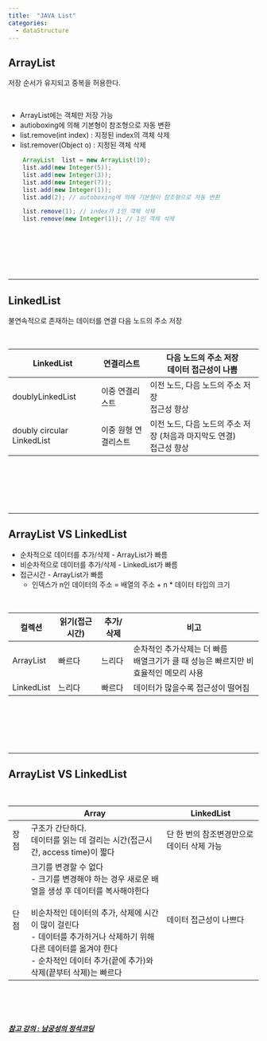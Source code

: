 ```yaml
---
title:  "JAVA List"
categories:
  - dataStructure
---
```


## ArrayList
저장 순서가 유지되고 중복을 허용한다.

<br/>

* ArrayList에는 객체만 저장 가능
* autioboxing에 의해 기본형이 참조형으로 자동 변환
* list.remove(int index) : 지정된 index의 객체 삭제
* list.remover(Object o) : 지정된 객체 삭제

```java
    ArrayList  list = new ArrayList(10);
    list.add(new Integer(5));
    list.add(new Integer(3));
    list.add(new Integer(7));
    list.add(new Integer(1));
    list.add(2); // autoboxing에 의해 기본형이 참조형으로 자동 변환

    list.remove(1); // index가 1인 객체 삭제
    list.remove(new Integer(1)); // 1인 객체 삭제
```

<br/>
<br/>
<br/>
<br/>
<br/>



---

## LinkedList
불연속적으로 존재하는 데이터를 연결
다음 노드의 주소 저장

<br/>

| LinkedList                 | 연결리스트       | 다음 노드의 주소 저장<br/>데이터 접근성이 나쁨                 |
|----------------------------|-------------|----------------------------------------------|
| doublyLinkedList           | 이중 연결리스트    | 이전 노드, 다음 노드의 주소 저장<br/>접근성 향상               |
| doubly circular LinkedList | 이중 원형 연결리스트 | 이전 노드, 다음 노드의 주소 저장 (처음과 마지막도 연결)<br/>접근성 향상 |



<br/>
<br/>
<br/>
<br/>
<br/>

---

## ArrayList VS LinkedList
* 순차적으로 데이터를 추가/삭제 - ArrayList가 빠름
* 비순차적으로 데이터를 추가/삭제 - LinkedList가 빠름
* 접근시간 - ArrayList가 빠름
  * 인덱스가 n인 데이터의 주소 = 배열의 주소 + n * 데이터 타입의 크기

<br/>

| 컬렉션        | 읽기(접근시간) | 추가/삭제 | 비고                                                  |
|------------|----------|-------|-----------------------------------------------------|
| ArrayList  | 빠르다      | 느리다   | 순차적인 추가삭제는 더 빠름<br/>배열크기가 클 때 성능은 빠르지만 비효율적인 메모리 사용 |
| LinkedList | 느리다      | 빠르다   | 데이터가 많을수록 접근성이 떨어짐                                  |

<br/>
<br/>
<br/>
<br/>
<br/>

---

## ArrayList VS LinkedList

<br/>

|   | Array                                                                                                                                                                                  | LinkedList               |
|----|----------------------------------------------------------------------------------------------------------------------------------------------------------------------------------------|--------------------------|
| 장점 | 구조가 간단하다.<br/>데이터를 읽는 데 걸리는 시간(접근시간, access time)이 짧다                                                                                                                                       | 단 한 번의 참조변경만으로 데이터 삭제 가능 |
| 단점 | 크기를 변경할 수 없다<br/> - 크기를 변경해야 하는 경우 새로운 배열을 생성 후 데이터를 복사해야한다<br/><br/>비순차적인 데이터의 추가, 삭제에 시간이 많이 걸린다<br/> - 데이터를 추가하거나 삭제하기 위해 다른 데이터를 옮겨야 한다<br/> - 순차적인 데이터 추가(끝에 추가)와 삭제(끝부터 삭제)는 빠르다 | 데이터 접근성이 나쁘다             |



<br/>
<br/>
<br/>

##### [참고 강의 : 남궁성의 정석코딩](https://www.youtube.com/watch?v=_2e-cgwMOyc&list=PLW2UjW795-f6xWA2_MUhEVgPauhGl3xIp&index=121)